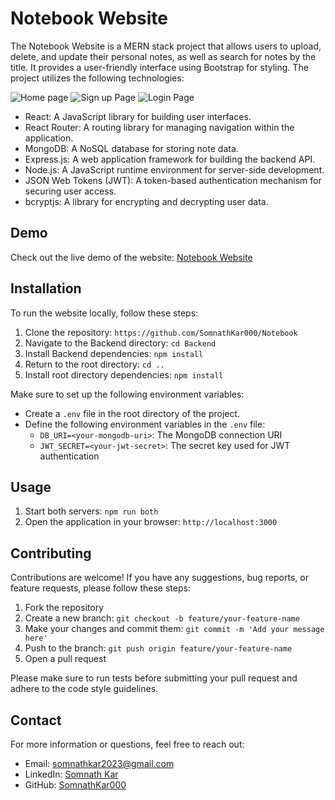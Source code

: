 # Notebook Website

The Notebook Website is a MERN stack project that allows users to upload, delete, and update their personal notes, as well as search for notes by the title. It provides a user-friendly interface using Bootstrap for styling. The project utilizes the following technologies:

![Home page](https://github-production-user-asset-6210df.s3.amazonaws.com/108184610/245466643-93d33d4f-cb37-4d12-9a11-b7d114134e54.png)
![Sign up Page](https://github-production-user-asset-6210df.s3.amazonaws.com/108184610/245466743-d7a47818-570a-485d-9fd5-7e44ea5a9b7a.png)
![Login Page](https://github-production-user-asset-6210df.s3.amazonaws.com/108184610/245466731-06c9edc3-fb44-4f2d-8989-28a753085a60.png)

- React: A JavaScript library for building user interfaces.
- React Router: A routing library for managing navigation within the application.
- MongoDB: A NoSQL database for storing note data.
- Express.js: A web application framework for building the backend API.
- Node.js: A JavaScript runtime environment for server-side development.
- JSON Web Tokens (JWT): A token-based authentication mechanism for securing user access.
- bcryptjs: A library for encrypting and decrypting user data.

## Demo

Check out the live demo of the website: [Notebook Website](https://notebook-somnath000.vercel.app/)

## Installation

To run the website locally, follow these steps:

1. Clone the repository: `https://github.com/SomnathKar000/Notebook`
2. Navigate to the Backend directory: `cd Backend`
3. Install Backend dependencies: `npm install`
4. Return to the root directory: `cd ..`
5. Install root directory dependencies: `npm install`

Make sure to set up the following environment variables:

- Create a `.env` file in the root directory of the project.
- Define the following environment variables in the `.env` file:
  - `DB_URI=<your-mongodb-uri>`: The MongoDB connection URI
  - `JWT_SECRET=<your-jwt-secret>`: The secret key used for JWT authentication

## Usage

1. Start both servers: `npm run both`
2. Open the application in your browser: `http://localhost:3000`

## Contributing

Contributions are welcome! If you have any suggestions, bug reports, or feature requests, please follow these steps:

1. Fork the repository
2. Create a new branch: `git checkout -b feature/your-feature-name`
3. Make your changes and commit them: `git commit -m 'Add your message here'`
4. Push to the branch: `git push origin feature/your-feature-name`
5. Open a pull request

Please make sure to run tests before submitting your pull request and adhere to the code style guidelines.

## Contact

For more information or questions, feel free to reach out:

- Email: somnathkar2023@gmail.com
- LinkedIn: [Somnath Kar](https://www.linkedin.com/in/somnath-kar-aa73aa1a3)
- GitHub: [SomnathKar000](https://github.com/SomnathKar000)
